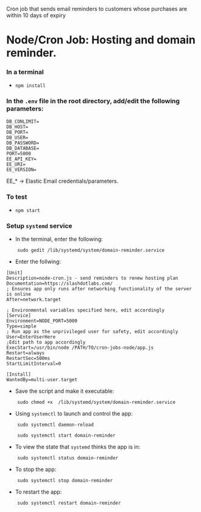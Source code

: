 Cron job that sends email reminders to customers whose purchases are within 10 days of expiry

# Node/Cron Job: Hosting and domain reminder.

### In a terminal 
- ```npm install```

### In the ```.env``` file in the root directory, add/edit the following parameters:
```
DB_CONLIMIT=
DB_HOST=
DB_PORT=
DB_USER=
DB_PASSWORD=
DB_DATABASE=
PORT=5000
EE_API_KEY=
EE_URI=
EE_VERSION=
```
EE_* -> Elastic Email credentials/parameters. 

### To test 
- ```npm start```

### Setup ```systemd``` service
 - In the terminal, enter the following:
```
	sudo gedit /lib/systemd/system/domain-reminder.service
```

 - Enter the follwing:
```
[Unit]
Description=node-cron.js - send reminders to renew hosting plan
Documentation=https://slashdotlabs.com/
; Ensures app only runs after networking functionality of the server is online
After=network.target

; Environmental variables specified here, edit accordingly
[Service]
Environment=NODE_PORT=5000
Type=simple
; Run app as the unprivileged user for safety, edit accordingly
User=EnterUserHere
;Edit path to app accordingly
ExecStart=/usr/bin/node /PATH/TO/cron-jobs-node/app.js
Restart=always
RestartSec=500ms
StartLimitInterval=0

[Install]
WantedBy=multi-user.target
```

 - Save the script and make it executable:
```
	sudo chmod +x  /lib/systemd/system/domain-reminder.service
```

 - Using ```systemctl``` to launch and control the app:
```
	sudo systemctl daemon-reload
	
	sudo systemctl start domain-reminder
```

 - To view the state that ```systemd``` thinks the app is in:
```
	sudo systemctl status domain-reminder
```

 - To stop the app:
```
	sudo systemctl stop domain-reminder
```

 - To restart the app:
```
	sudo systemctl restart domain-reminder
```
